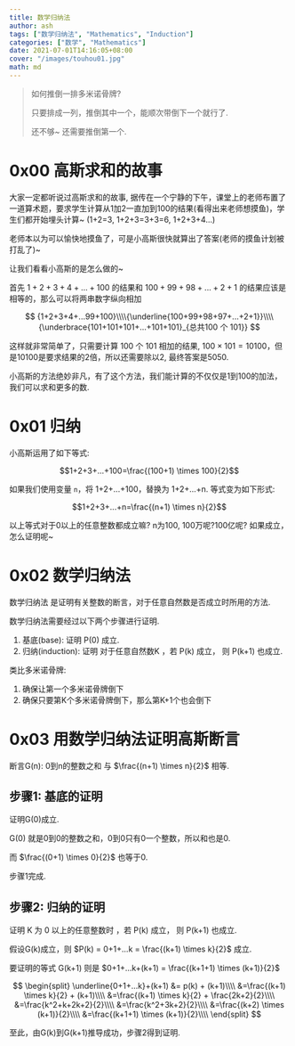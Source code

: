 ```yaml
---
title: 数学归纳法
author: ash
tags: ["数学归纳法", "Mathematics", "Induction"]
categories: ["数学", "Mathematics"]
date: 2021-07-01T14:16:05+08:00
cover: "/images/touhou01.jpg"
math: md
---
```


> 如何推倒一排多米诺骨牌?
>
> 只要排成一列，推倒其中一个，能顺次带倒下一个就行了.
>
> 还不够~ 还需要推倒第一个.

# 0x00 高斯求和的故事

大家一定都听说过高斯求和的故事, 据传在一个宁静的下午，课堂上的老师布置了一道算术题，要求学生计算从1加2一直加到100的结果(看得出来老师想摸鱼)，学生们都开始埋头计算~ (1+2=3, 1+2+3=3+3=6, 1+2+3+4...)

老师本以为可以愉快地摸鱼了，可是小高斯很快就算出了答案(老师的摸鱼计划被打乱了)~

让我们看看小高斯的是怎么做的~

首先 $1+2+3+4+...+100$ 的结果和 $100+99+98+...+2+1$ 的结果应该是相等的，那么可以将两串数字纵向相加

$$
{1+2+3+4+...99+100}\\\\{\underline{100+99+98+97+...+2+1}}\\\\{\underbrace{101+101+101+...+101+101}_{总共100 个 101}}
$$

这样就非常简单了，只需要计算 100 个 101 相加的结果,
$100 \times 101 = 10100$，但是10100是要求结果的2倍，所以还需要除以2, 最终答案是5050.

小高斯的方法绝妙非凡，有了这个方法，我们能计算的不仅仅是1到100的加法，我们可以求和更多的数.

# 0x01 归纳

小高斯运用了如下等式:

$$1+2+3+...+100=\frac{(100+1) \times 100}{2}$$

如果我们使用变量 `n`，将 1+2+...+100，替换为 1+2+...+n.
等式变为如下形式:

$$1+2+3+...+n=\frac{(n+1) \times n}{2}$$

以上等式对于0以上的任意整数都成立嘛? n为100, 100万呢?100亿呢? 如果成立，怎么证明呢~

# 0x02 数学归纳法

数学归纳法 是证明有关整数的断言，对于任意自然数是否成立时所用的方法.

数学归纳法需要经过以下两个步骤进行证明.

1. 基底(base): 证明 P(0) 成立.
2. 归纳(induction): 证明 对于任意自然数K ，若 P(k) 成立， 则 P(k+1) 也成立.

类比多米诺骨牌:

1. 确保让第一个多米诺骨牌倒下
2. 确保只要第K个多米诺骨牌倒下，那么第K+1个也会倒下


# 0x03 用数学归纳法证明高斯断言

断言G(n): 0到n的整数之和 与 $\frac{(n+1) \times n}{2}$ 相等.

## 步骤1: 基底的证明

证明G(0)成立.

G(0) 就是0到0的整数之和，0到0只有0一个整数，所以和也是0.

而 $\frac{(0+1) \times 0}{2}$ 也等于0.

步骤1完成.

## 步骤2: 归纳的证明

证明 K 为 0 以上的任意整数时 ，若 P(k) 成立， 则 P(k+1) 也成立.

假设G(k)成立，则 $P(k) = 0+1+...k = \frac{(k+1) \times k}{2}$ 成立.

要证明的等式 G(k+1) 则是 $0+1+...k+(k+1) = \frac{(k+1+1) \times (k+1)}{2}$

$$
\begin{split}
\underline{0+1+...k}+(k+1) &= p(k) + (k+1)\\\\
&=\frac{(k+1) \times k}{2} + (k+1)\\\\
&=\frac{(k+1) \times k}{2} + \frac{2k+2}{2}\\\\
&=\frac{k^2+k+2k+2}{2}\\\\
&=\frac{k^2+3k+2}{2}\\\\
&=\frac{(k+2) \times (k+1)}{2}\\\\
&=\frac{(k+1+1) \times (k+1)}{2}\\\\
\end{split}
$$

至此，由G(k)到G(k+1)推导成功，步骤2得到证明.


